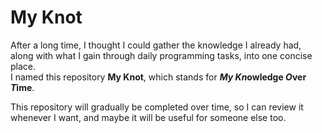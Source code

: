 
# My Knot

After a long time, I thought I could gather the knowledge I already had, along with what I gain through daily programming tasks, into one concise place.  
I named this repository **My Knot**, which stands for ***My Kn*owledge *O*ver *T*ime**.

This repository will gradually be completed over time, so I can review it whenever I want,  and maybe it will be useful for someone else too.
